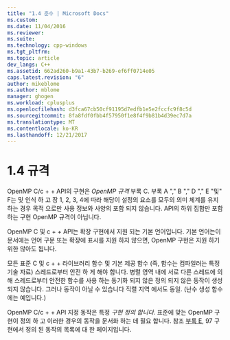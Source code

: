 ```yaml
---
title: "1.4 준수 | Microsoft Docs"
ms.custom: 
ms.date: 11/04/2016
ms.reviewer: 
ms.suite: 
ms.technology: cpp-windows
ms.tgt_pltfrm: 
ms.topic: article
dev_langs: C++
ms.assetid: 662ad260-b9a1-43b7-b269-ef6ff0714e05
caps.latest.revision: "6"
author: mikeblome
ms.author: mblome
manager: ghogen
ms.workload: cplusplus
ms.openlocfilehash: d3fca67cb50cf91195d7edfb1e5e2fccfc9f8c5d
ms.sourcegitcommit: 8fa8fdf0fbb4f57950f1e8f4f9b81b4d39ec7d7a
ms.translationtype: MT
ms.contentlocale: ko-KR
ms.lasthandoff: 12/21/2017
---
```

# <a name="14-compliance"></a>1.4 규격
OpenMP C/c + + API의 구현은 *OpenMP 규격* 부록 C. 부록 A "," B "," D "," E "및" F는 및 인식 하 고 장 1, 2, 3, 4에 따라 해당이 설정의 요소를 모두의 의미 체계를 유지 하는 경우 목적 으로만 사용 정보와 사양의 포함 되지 않습니다. API의 하위 집합만 포함 하는 구현 OpenMP 규격이 아닙니다.  
  
 OpenMP C 및 c + + API는 확장 구현에서 지원 되는 기본 언어입니다. 기본 언어는이 문서에는 언어 구문 또는 확장에 표시를 지원 하지 않으면, OpenMP 구현은 지원 하기 위한 않아도 됩니다.  
  
 모든 표준 C 및 c + + 라이브러리 함수 및 기본 제공 함수 (즉, 함수는 컴파일러는 특정 기술 자료) 스레드로부터 안전 하 게 해야 합니다. 병렬 영역 내에 서로 다른 스레드에 의해 스레드로부터 안전한 함수를 사용 하는 동기화 되지 않은 정의 되지 않은 동작이 생성 되지 않습니다. 그러나 동작이 아닐 수 있습니다 직렬 지역 에서도 동일. (난수 생성 함수에는 예입니다.)  
  
 OpenMP C/c + + API 지정 동작은 특정 *구현 정의 합니다.* 표준에 맞는 OpenMP 구현이 정의 하 고 이러한 경우의 동작을 문서화 하는 데 필요 합니다. 참조 [부록 E](../../parallel/openmp/e-implementation-defined-behaviors-in-openmp-c-cpp.md), 97 구현에서 정의 된 동작의 목록에 대 한 페이지입니다.